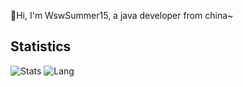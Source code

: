 🌈Hi, I'm WswSummer15, a java developer from china~

## Statistics
![Stats](https://github-readme-stats.vercel.app/api?username=WswSummer15)
![Lang](https://github-readme-stats.vercel.app/api/top-langs/?username=WswSummer15&hide=ipynb,html&layout=compact)
